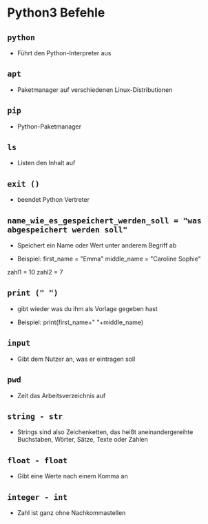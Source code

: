 # Python3 Befehle

## `python`

- Führt den Python-Interpreter aus

## `apt`

- Paketmanager auf verschiedenen Linux-Distributionen

## `pip`

- Python-Paketmanager

## `ls`

- Listen den Inhalt auf

## `exit ()`

- beendet Python Vertreter

## `name_wie_es_gespeichert_werden_soll = "was abgespeichert werden soll"`

- Speichert ein Name oder Wert unter anderem Begriff ab

- Beispiel: 
first_name = "Emma"
middle_name = "Caroline Sophie"

zahl1 = 10
zahl2 = 7

## `print (" ")`

- gibt wieder was du ihm als Vorlage gegeben hast

- Beispiel: 
print(first_name+" "+middle_name)

## `input` 

- Gibt dem Nutzer an, was er eintragen soll

## `pwd`

- Zeit das Arbeitsverzeichnis auf

## `string - str`

- Strings sind also Zeichenketten, das heißt aneinandergereihte Buchstaben, Wörter, Sätze, Texte oder Zahlen

## `float - float`

- Gibt eine Werte nach einem Komma an

## `integer - int`

- Zahl ist ganz ohne Nachkommastellen
